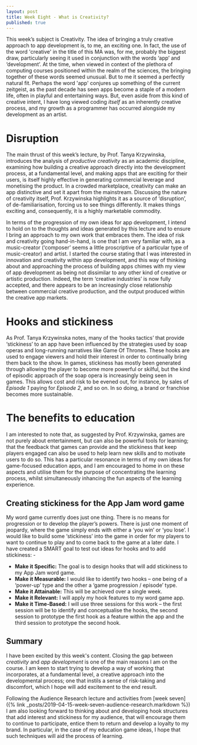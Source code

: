 ```yaml
---
layout: post
title: Week Eight - What is Creativity?
published: true
---
```


This week’s subject is Creativity. The idea of bringing a truly creative approach to app development is, to me, an exciting one. In fact, the use of the word 'creative' in the title of this MA was, for me, probably the biggest draw, particularly seeing it used in conjunction with the words ‘app’ and ‘development’. At the time, when viewed in context of the plethora of computing courses positioned within the realm of the sciences, the bringing together of these words seemed unusual. But to me it seemed a perfectly natural fit. Perhaps the word 'app' conjures up something of the current zeitgeist, as the past decade has seen apps become a staple of a modern life, often in playful and entertaining ways. But, even aside from this kind of creative intent, I have long viewed coding _itself_ as an inherently creative process, and my growth as a programmer has occurred alongside my development as an artist.

# Disruption

The main thrust of this week’s lecture, by Prof. Tanya Krzywinska, introduces the analysis of _productive creativity_ as an academic discipline, examining how building a creative approach directly into the development process, at a fundamental level, and making apps that are exciting for their users, is itself highly effective in generating commercial leverage and monetising the product. In a crowded marketplace, creativity can make an app distinctive and set it apart from the mainstream.  Discussing the nature of creativity itself, Prof. Krzywinska highlights it as a source of ‘disruption’, of de-familiarisation, forcing us to see things differently. It makes things exciting and, consequently, it is a highly marketable commodity. 

In terms of the progression of my own ideas for app development, I intend to hold on to the thoughts and ideas generated by this lecture and to ensure I bring an approach to my own work that embraces them. The idea of risk and creativity going hand-in-hand, is one that I am very familiar with, as a music-creator (‘composer’ seems a little proscriptive of a particular type of music-creator) and artist. I started the course stating that I was interested in innovation and creativity within app development, and this way of thinking about and approaching the process of building apps chimes with my view of app development as being not dissimilar to any other kind of creative or artistic production.  Indeed, the term ‘creative industries’ is now fully accepted, and there appears to be an increasingly close relationship between commercial creative production, and the output produced within the creative app markets.

# Hooks and stickiness

As Prof. Tanya Krzywinska notes, many of the ‘hooks tactics’ that provide ‘stickiness’ to an app have been influenced by the strategies used by soap operas and long-running narratives like Game Of Thrones.  These hooks are used to engage viewers and hold their interest in order to continually bring them back to the show. In games, stickiness has mostly been generated through allowing the player to become more powerful or skilful, but the kind of episodic approach of the soap opera is increasingly being seen in games. This allows cost and risk to be evened out, for instance, by sales of _Episode 1_ paying for _Episode 2_, and so on. In so doing, a brand or franchise becomes more sustainable.

# The benefits to education

I am interested to note that, as suggested by Prof. Krzywinska, games are not purely about entertainment, but can also be powerful tools for learning; that the feedback that games can provide and the stickiness that keep players engaged can also be used to help learn new skills and to motivate users to do so. This has a particular resonance in terms of my own ideas for game-focused education apps, and I am encouraged to home in on these aspects and utilise them for the purpose of concentrating the learning process, whilst simultaneously inhancing the fun aspects of the learning experience.     

## Creating stickiness for the App Jam word game

My word game currently does just one thing. There is no means for progression or to develop the player’s powers. There is just one moment of jeopardy, where the game simply ends with either a ‘you win’ or ‘you lose’. I would like to build some ‘stickiness’ into the game in order for my players to want to continue to play and to come back to the game at a later date. I have created a SMART goal to test out ideas for hooks and to add stickiness: -

* **Make it Specific:** The goal is to design hooks that will add stickiness to my App Jam word game. 
* **Make it Measurable:** I would like to identify two hooks – one being of a ‘power-up’ type and the other a ‘game progression / episode’ type.
* **Make it Attainable:** This will be achieved over a single week.
* **Make it Relevant:** I will apply my hook features to my word game app.
* **Make it Time-Based:** I will use three sessions for this work – the first session will be to identify and conceptualise the hooks, the second session to prototype the first hook as a feature within the app and the third session to prototype the second hook.

## Summary

I have been excited by this week's content. Closing the gap between _creativity_ and _app development_ is one of the main reasons I am on the course. I am keen to start trying to develop a way of working that incorporates, at a fundamental level, a creative approach into the developmental process; one that instils a sense of risk-taking and discomfort, which I hope will add excitement to the end result. 

Following the Audience Research lecture and activities from [week seven]({% link _posts/2019-04-15-week-seven-audience-research.markdown %}) I am also looking forward to thinking about and developing hook structures that add interest and stickiness for my audience, that will encourage them to continue to participate, entice them to return and develop a loyalty to my brand.  In particular, in the case of my education game ideas, I hope that such techniques will aid the process of learning.